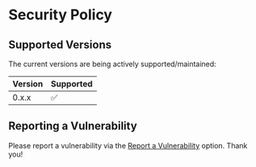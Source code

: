 # Security Policy

## Supported Versions

The current versions are being actively supported/maintained:

| Version | Supported          |
| ------- | ------------------ |
| 0.x.x   | :white_check_mark: |

## Reporting a Vulnerability

Please report a vulnerability via the [Report a Vulnerability](https://github.com/marcelocarlos/datasubst/security/advisories) option. Thank you!
